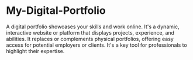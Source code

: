 # My-Digital-Portfolio
A digital portfolio showcases your skills and work online. It's a dynamic, interactive website or platform that displays projects, experience, and abilities. It replaces or complements physical portfolios, offering easy access for potential employers or clients. It's a key tool for professionals to highlight their expertise.
